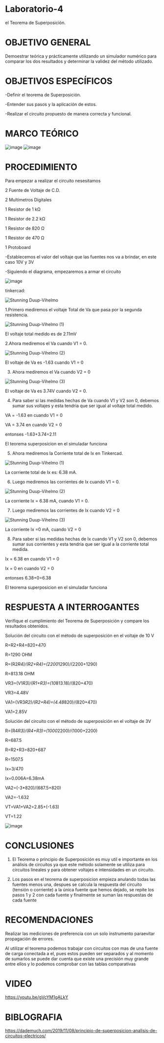 # Laboratorio-4
 el Teorema de Superposición.

# OBJETIVO GENERAL

Demoestrar teórica y prácticamente utilizando un simulador numérico para comparar los dos resultados y determinar la validez del método utilizado.

# OBJETIVOS ESPECÍFICOS

-Definir el teorema de Superposición.

-Entender sus pasos y la aplicación de estos.

-Realizar el circuito propuesto de manera correcta y funcional.

# MARCO TEÓRICO
![image](https://user-images.githubusercontent.com/116819463/209230598-d62b47c4-43e3-4e9f-b81a-fa1741d52746.png)
![image](https://user-images.githubusercontent.com/116819463/209230619-3a29c58b-042b-4a25-8d4b-a98d0bf00efe.png)

# PROCEDIMIENTO

Para empezar a realizar el circuito nesesitamos

2 Fuente de Voltaje de C.D.

2 Multímetros Digitales

1 Resistor de 1 kΩ

1 Resistor de 2.2 kΩ

1 Resistor de 820 Ω

1 Resistor de 470 Ω

1 Protoboard

-Establecemos el valor del voltaje que las fuentes nos va a brindar, en este caso 10V y 3V

-Siguiendo el diagrama, empezaremos a armar el circuito

![image](https://user-images.githubusercontent.com/116819463/209029232-70389e78-1f9b-4cad-b2e6-ab6df936b5d5.png)

tinkercad:

![Stunning Duup-Vihelmo](https://user-images.githubusercontent.com/116819463/209029403-e5134da2-0eda-4be1-8152-330cab89d920.png)

1.Primero mediremos el voltaje Total de Va que pasa por la segunda resistencia.

![Stunning Duup-Vihelmo (1)](https://user-images.githubusercontent.com/116819463/209030629-9cd52cb3-6ada-463e-bad2-baec43853a4e.png)

El voltaje total medido es de 2.11mV

2.Ahora mediremos el Va cuando V1 = 0.

![Stunning Duup-Vihelmo (2)](https://user-images.githubusercontent.com/116819463/209031102-feb17dc3-4168-4047-bfcb-d754df5a3b6f.png)


El voltaje de Va es -1.63 cuando V1 = 0

3. Ahora mediremos el Va cuando V2 = 0

![Stunning Duup-Vihelmo (3)](https://user-images.githubusercontent.com/116819463/209031063-2d36b1cb-aeca-48e5-93ab-fae373949f25.png)

El voltaje de Va es 3.74V cuando V2 = 0.

4. Para saber si las medidas hechas de Va cuando V1 y V2 son 0, debemos sumar sus voltajes y esta tendria que ser igual al voltaje total medido.

VA = -1.63 en cuando V1 = 0

VA = 3.74 en cuando V2 = 0

entonses -1.63+3.74=2.11

El teorema superposicion en el simuladar funciona

5. Ahora mediremos la Corriente total de Ix en Tinkercad.

![Stunning Duup-Vihelmo (1)](https://user-images.githubusercontent.com/116819463/209030654-aa8fc704-4640-4738-8707-171c2315c033.png)

La corriente total de Ix es: 6.38 mA.

6. Luego mediremos las corrientes de Ix cuando V1 = 0.

![Stunning Duup-Vihelmo (2)](https://user-images.githubusercontent.com/116819463/209031107-427c5745-e639-4a7f-8a63-080b851a076d.png)

La corriente Ix = 6.38 mA, cuando V1 = 0.

7. Luego mediremos las corrientes de Ix cuando V2 = 0

![Stunning Duup-Vihelmo (3)](https://user-images.githubusercontent.com/116819463/209031032-2a0f3a69-ae23-45b3-92b8-817ca569156d.png)

La corriente Ix =0 mA, cuando V2 = 0

8. Para saber si las medidas hechas de Ix cuando V1 y V2 son 0, debemos sumar sus corrientes y esta tendria que ser igual a la corriente total medida.

Ix = 6.38 en cuando V1 = 0

Ix = 0 en cuando V2 = 0

entonses 6.38+0=6.38

El teorema superposicion en el simuladar funciona

# RESPUESTA A INTERROGANTES 

Verifique el cumplimiento del Teorema de Superposición y compare los resultados obtenidos.

Solución del circuito con el método de superposición en el voltaje de 10 V

R=R2+R4=820+470

R=1290 OHM

R=(R2*R4)/(R2+R4)=(2200*1290)/(2200+1290)

R=813.18 OHM

VR3=(V1*R3)/(R1+R3)=(10*813.18)/(820+470)

VR3=4.48V

VA1=(VR3*R2)/(R2+R4)=(4.48*820)/(820+470)

VA1=2.85V

Solución del circuito con el método de superposición en el voltaje de 3V

R=(R4*R3)/(R4+R3)=(1000*2200)/(1000+2200)

R=687.5

R=R2+R3=820+687

R=1507.5

Ix=3/470

Ix=0.006A=6.38mA

VA2=(-3*820)/(687.5+820)

VA2=-1.632

VT=VA1+VA2=2.85+(-1.63)

VT=1.22

![image](https://user-images.githubusercontent.com/116819463/209233393-3c2a66f8-1141-4302-95ee-140b32569501.png)

# CONCLUSIONES

1) El Teorema o principio de Superposición es muy util e importante en los análisis de circuitos ya que este método solamente se utiliza para circuitos lineales y para obtener voltajes e intensidades en un circuito.

2) Los pasos en el teorema de superposicion empieza anulando todas las fuentes menos una, despues se calcula la respuesta del circuito (tensión o corriente) a la única fuente que hemos dejado, 
se repite los pasos 1 y 2 con cada fuente y finalmente se suman las respuestas de cada fuente

# RECOMENDACIONES

Realizar las mediciones de preferencia con un solo instrumento paraevitar propagación de errores.

Al utilizar el teorema podemos trabajar con circuitos con mas de una fuente de carga conectada a el, pues estos pueden ser separados y al momento de sumarlos se puede dar cuenta que existe una precisión muy grande entre ellos y lo podemos comprobar con las tablas comparativas

# VIDEO

https://youtu.be/gVcYM1gALkY

# BIBLOGRAFIA

https://dademuch.com/2019/11/08/principio-de-superposicion-analisis-de-circuitos-electricos/
